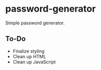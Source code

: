 # password-generator

Simple password generator.

## To-Do
- Finalize styling
- Clean up HTML
- Clean up JavaScript